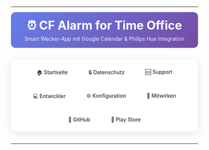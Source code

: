 ---

<div style="background: linear-gradient(135deg, #667eea, #764ba2); padding: 1rem; border-radius: 12px; margin-bottom: 2rem; text-align: center;">
    <h1 style="color: white; margin: 0; font-size: 2rem;">⏰ CF Alarm for Time Office</h1>
    <p style="color: rgba(255,255,255,0.9); margin: 0.5rem 0 0 0;">Smart Wecker-App mit Google Calendar & Philips Hue Integration</p>
</div>

<nav style="background: #ffffff; box-shadow: 0 4px 20px rgba(0,0,0,0.1); padding: 1rem; border-radius: 12px; margin-bottom: 2rem; text-align: center;">
    <div style="display: flex; justify-content: center; flex-wrap: wrap; gap: 1.5rem;">
        <a href="/" style="color: #333; text-decoration: none; padding: 0.5rem 1rem; border-radius: 12px; transition: all 0.3s ease; font-weight: 500;">🏠 Startseite</a>
        <a href="privacy" style="color: #333; text-decoration: none; padding: 0.5rem 1rem; border-radius: 12px; transition: all 0.3s ease; font-weight: 500;">🔒 Datenschutz</a>
        <a href="troubleshooting" style="color: #333; text-decoration: none; padding: 0.5rem 1rem; border-radius: 12px; transition: all 0.3s ease; font-weight: 500;">🆘 Support</a>
        <a href="developer-guide" style="color: #333; text-decoration: none; padding: 0.5rem 1rem; border-radius: 12px; transition: all 0.3s ease; font-weight: 500;">💻 Entwickler</a>
        <a href="advanced-setup" style="color: #333; text-decoration: none; padding: 0.5rem 1rem; border-radius: 12px; transition: all 0.3s ease; font-weight: 500;">⚙️ Konfiguration</a>
        <a href="contributing" style="color: #333; text-decoration: none; padding: 0.5rem 1rem; border-radius: 12px; transition: all 0.3s ease; font-weight: 500;">🤝 Mitwirken</a>
        <a href="https://github.com/F1rlefanz/CF-Alarm-for-TimeOffice" style="color: #333; text-decoration: none; padding: 0.5rem 1rem; border-radius: 12px; transition: all 0.3s ease; font-weight: 500;">📱 GitHub</a>
        <a href="https://play.google.com/store/apps/details?id=com.github.f1rlefanz.cf_alarmfortimeoffice&hl=en-US&ah=ho_wZZXFGSy0IF7c4AoUAtPr0cw" style="color: #333; text-decoration: none; padding: 0.5rem 1rem; border-radius: 12px; transition: all 0.3s ease; font-weight: 500;">📲 Play Store</a>
    </div>
</nav>

---